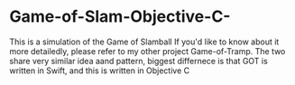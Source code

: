 # Game-of-Slam-Objective-C-
This is a simulation of the Game of Slamball
If you'd like to know about it more detailedly, please refer to my other project Game-of-Tramp. 
The two share very similar idea aand pattern, biggest differnece is that GOT is written in Swift, and 
this is written in Objective C

